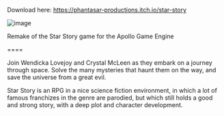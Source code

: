 Download here: https://phantasar-productions.itch.io/star-story

![image](https://user-images.githubusercontent.com/11202073/103112021-b3a30500-4652-11eb-9877-a7e82cb8a672.png)

Remake of the Star Story game for the Apollo Game Engine

====

Join Wendicka Lovejoy and Crystal McLeen as they embark on a journey through space.
Solve the many mysteries that haunt them on the way, and save the universe from a great evil.

Star Story is an RPG in a nice science fiction environment, in which a lot of famous franchizes in the genre are parodied, but which still holds a good and strong story, with a deep plot and character development.



